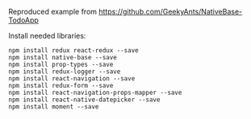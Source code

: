 Reproduced example from https://github.com/GeekyAnts/NativeBase-TodoApp

Install needed libraries:
```
npm install redux react-redux --save
npm install native-base --save
npm install prop-types --save
npm install redux-logger --save
npm install react-navigation --save
npm install redux-form --save
npm install react-navigation-props-mapper --save
npm install react-native-datepicker --save
npm install moment --save 
```
